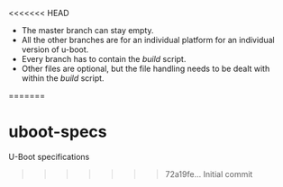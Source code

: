 <<<<<<< HEAD
* The master branch can stay empty.
* All the other branches are for an individual platform for an individual version of u-boot.
* Every branch has to contain the *build* script.
* Other files are optional, but the file handling needs to be dealt with within the *build* script.

=======
# uboot-specs
U-Boot specifications
>>>>>>> 72a19fe... Initial commit
